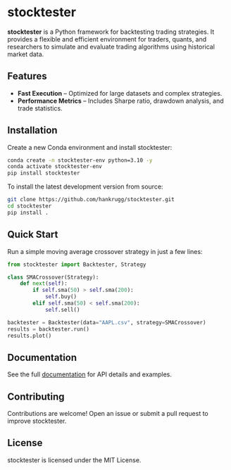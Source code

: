 # stocktester

**stocktester** is a Python framework for backtesting trading strategies. It provides a flexible and efficient environment for traders, quants, and researchers to simulate and evaluate trading algorithms using historical market data.  

## Features  
- **Fast Execution** – Optimized for large datasets and complex strategies.  
- **Performance Metrics** – Includes Sharpe ratio, drawdown analysis, and trade statistics.  

## Installation  
Create a new Conda environment and install stocktester:  
```sh
conda create -n stocktester-env python=3.10 -y  
conda activate stocktester-env  
pip install stocktester  
```

To install the latest development version from source:  
```sh
git clone https://github.com/hankrugg/stocktester.git  
cd stocktester  
pip install .  
```

## Quick Start  
Run a simple moving average crossover strategy in just a few lines:  
```python
from stocktester import Backtester, Strategy

class SMACrossover(Strategy):
    def next(self):
        if self.sma(50) > self.sma(200):
            self.buy()
        elif self.sma(50) < self.sma(200):
            self.sell()

backtester = Backtester(data="AAPL.csv", strategy=SMACrossover)
results = backtester.run()
results.plot()
```

## Documentation  
See the full [documentation](https://github.com/hankrugg/stocktester/wiki) for API details and examples.  

## Contributing  
Contributions are welcome! Open an issue or submit a pull request to improve stocktester.  

## License  
stocktester is licensed under the MIT License.  
